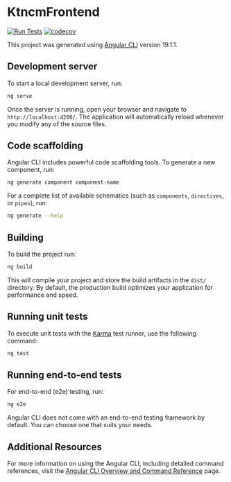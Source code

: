 # KtncmFrontend

[![Run Tests](https://github.com/KTNCM/ktncm-frontend/actions/workflows/node.js.yml/badge.svg)](https://github.com/KTNCM/ktncm-frontend/actions/workflows/node.js.yml)
[![codecov](https://codecov.io/gh/KTNCM/ktncm-frontend/branch/main/graph/badge.svg)](https://codecov.io/gh/KTNCM/ktncm-frontend)

This project was generated using [Angular CLI](https://github.com/angular/angular-cli) version 19.1.1.

## Development server

To start a local development server, run:
```bash
ng serve
```

Once the server is running, open your browser and navigate to `http://localhost:4200/`. The application will automatically reload whenever you modify any of the source files.

## Code scaffolding

Angular CLI includes powerful code scaffolding tools. To generate a new component, run:

```bash
ng generate component component-name
```

For a complete list of available schematics (such as `components`, `directives`, or `pipes`), run:

```bash
ng generate --help
```

## Building

To build the project run:

```bash
ng build
```

This will compile your project and store the build artifacts in the `dist/` directory. By default, the production build optimizes your application for performance and speed.

## Running unit tests

To execute unit tests with the [Karma](https://karma-runner.github.io) test runner, use the following command:

```bash
ng test
```

## Running end-to-end tests

For end-to-end (e2e) testing, run:

```bash
ng e2e
```

Angular CLI does not come with an end-to-end testing framework by default. You can choose one that suits your needs.

## Additional Resources

For more information on using the Angular CLI, including detailed command references, visit the [Angular CLI Overview and Command Reference](https://angular.dev/tools/cli) page.
